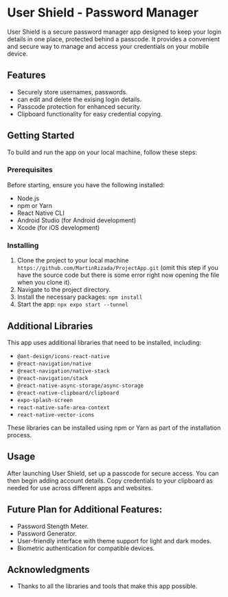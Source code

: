 # User Shield - Password Manager

User Shield is a secure password manager app designed to keep your login details in one place, protected behind a passcode. 
It provides a convenient and secure way to manage and access your credentials on your mobile device.

## Features

- Securely store usernames, passwords.
- can edit and delete the exising login details.
- Passcode protection for enhanced security.
- Clipboard functionality for easy credential copying.


## Getting Started

To build and run the app on your local machine, follow these steps:

### Prerequisites

Before starting, ensure you have the following installed:
- Node.js
- npm or Yarn
- React Native CLI
- Android Studio (for Android development)
- Xcode (for iOS development)

### Installing

1. Clone the project to your local machine `https://github.com/MartinRizada/ProjectApp.git` (omit this step if you have the source code but there is some error right now opening the file when you clone it).
2. Navigate to the project directory.
3. Install the necessary packages: `npm install`
4. Start the app: `npx expo start --tunnel`

## Additional Libraries

This app uses additional libraries that need to be installed, including:
- `@ant-design/icons-react-native`
- `@react-navigation/native`
- `@react-navigation/native-stack`
- `@react-navigation/stack`
- `@react-native-async-storage/async-storage`
- `@react-native-clipboard/clipboard`
- `expo-splash-screen`
- `react-native-safe-area-context`
- `react-native-vector-icons`

These libraries can be installed using npm or Yarn as part of the installation process.

## Usage

After launching User Shield, set up a passcode for secure access. You can then begin adding account details. Copy credentials to your clipboard as needed for use across different apps and websites.

## Future Plan for Additional Features:


- Password Stength Meter.
- Password Generator.
- User-friendly interface with theme support for light and dark modes.
- Biometric authentication for compatible devices.

## Acknowledgments

- Thanks to all the libraries and tools that make this app possible.


